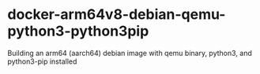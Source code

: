 # docker-arm64v8-debian-qemu-python3-python3pip
Building an arm64 (aarch64) debian image with qemu binary, python3, and python3-pip installed
